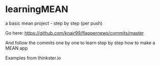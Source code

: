 # learningMEAN
a basic mean project - step by step (per push)


Go here: https://github.com/knair99/flappernews/commits/master

And follow the commits one by one to learn step by step how to make a MEAN app

Examples from thinkster.io


